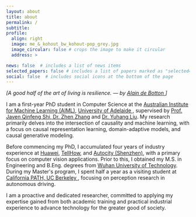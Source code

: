 ```yaml
---
layout: about
title: about
permalink: /
subtitle: 
profile:
  align: right
  image: me_&_kohout_bw_kohout-pop_grey.jpg
  image_circular: false # crops the image to make it circular
  address: >

news: false  # includes a list of news items
selected_papers: false # includes a list of papers marked as "selected={true}"
social: false  # includes social icons at the bottom of the page
---
```


*[A good half of the art of living is resilience. — by <a href='https://www.alaindebotton.com/'> Alain de Botton </a>]*


I am a first-year PhD student in Computer Science at the <a href='https://www.adelaide.edu.au/aiml'>  Australian Institute for Machine Learning (AIML)</a>, <a href='https://www.adelaide.edu.au/'> University of Adelaide </a>, supervised by <a href='https://cs.adelaide.edu.au/~javen/'> Prof. Javen Qinfeng Shi, <a href='https://zzhang.org/'> Dr. Zhen Zhang</a> and <a href='https://sites.google.com/view/yuhangliu/homepage'> Dr. Yuhang Liu</a>. My research primarily delves into the intersection of causality and machine learning, with a focus on causal representation learning, domain-adaptive models, and causal generative modeling.

Before commencing my PhD, I accumulated four years of industry experience at <a href='https://www.huawei.com/en/corporate-information'>Huawei</a>, <a href='https://www.tellhow.com/en/index.html'>TellHow</a>, and <a href='https://www.chengshizhiguang.com/'>Autocity (Shenzhen)</a>, with a primary focus on computer vision applications. Prior to this, I obtained my M.S. in Engineering and B.Eng. degrees from <a href='http://english.whut.edu.cn/'>Wuhan University of Technology</a>. During my Master's program, I spent half a year as a visiting student at <a href='https://path.berkeley.edu/home'>California PATH, UC Berkeley </a>, focusing on perception research in autonomous driving.

I am a proactive and dedicated researcher, committed to applying my expertise gained from both academic training and practical industrial experience to advance technology for the greater good of society.

